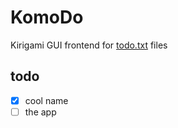 # KomoDo

Kirigami GUI frontend for [todo.txt](http://todotxt.org/) files


## todo
- [x] cool name
- [ ] the app
